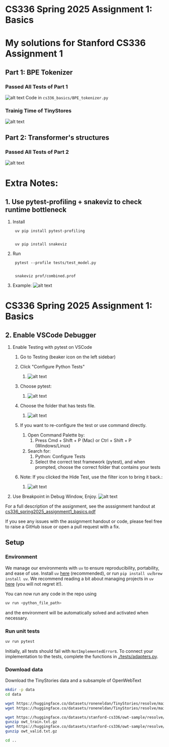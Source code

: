 # CS336 Spring 2025 Assignment 1: Basics

# My solutions for Stanford CS336 Assignment 1

## Part 1: BPE Tokenizer
### Passed All Tests of Part 1
![alt text](images/part1_output.png)
Code in `cs336_basics/BPE_tokenizer.py`
### Trainig Time of TinyStores
![alt text](images/trainig_time_of_tinyStores.png)

## Part 2: Transformer's structures
### Passed All Tests of Part 2
![alt text](images/transformer_structures.png)


# Extra Notes:

## 1. Use pytest-profiling + snakeviz to check runtime bottleneck
1. Install


        uv pip install pytest-profiling


        uv pip install snakeviz

2. Run

        pytest --profile tests/test_model.py


        snakeviz prof/combined.prof

3. Example:
![alt text](images/snakeviz_example.png)
# CS336 Spring 2025 Assignment 1: Basics

## 2. Enable VSCode Debugger
1. Enable Testing with pytest on VSCode
    1. Go to Testing (beaker icon on the left sidebar)
    2. Click "Configure Python Tests"
        1. ![alt text](images/vscode_test_imgs/image.png)
    4. Choose pytest:
        1. ![alt text](images/vscode_test_imgs/image-1.png)
    5. Choose the folder that has tests file.
        1. ![alt text](images/vscode_test_imgs/image_test_folder.png)
    5. If you want to re-configure the test or use command directly. 
        1. Open Command Palette by: 
            1. Press Cmd + Shift + P (Mac) or Ctrl + Shift + P (Windows/Linux)
        3. Search for:
            1. Python: Configure Tests
            2. Select the correct test framework (pytest), and when prompted, choose the correct folder that contains your tests
    6. Note: If you clicked the Hide Test, use the filter icon to bring it back.:

        1. ![alt text](images/vscode_test_imgs/image_filter.png)

2. Use Breakpoint in Debug Window, Enjoy.
![alt text](images/vscode_test_imgs/debug_window.png)


For a full description of the assignment, see the asssignment handout at
[cs336_spring2025_assignment1_basics.pdf](./cs336_spring2025_assignment1_basics.pdf)

If you see any issues with the assignment handout or code, please feel free to
raise a GitHub issue or open a pull request with a fix.

## Setup

### Environment
We manage our environments with `uv` to ensure reproducibility, portability, and ease of use.
Install `uv` [here](https://github.com/astral-sh/uv) (recommended), or run `pip install uv`/`brew install uv`.
We recommend reading a bit about managing projects in `uv` [here](https://docs.astral.sh/uv/guides/projects/#managing-dependencies) (you will not regret it!).

You can now run any code in the repo using
```sh
uv run <python_file_path>
```
and the environment will be automatically solved and activated when necessary.

### Run unit tests


```sh
uv run pytest
```

Initially, all tests should fail with `NotImplementedError`s.
To connect your implementation to the tests, complete the
functions in [./tests/adapters.py](./tests/adapters.py).

### Download data
Download the TinyStories data and a subsample of OpenWebText

``` sh
mkdir -p data
cd data

wget https://huggingface.co/datasets/roneneldan/TinyStories/resolve/main/TinyStoriesV2-GPT4-train.txt
wget https://huggingface.co/datasets/roneneldan/TinyStories/resolve/main/TinyStoriesV2-GPT4-valid.txt

wget https://huggingface.co/datasets/stanford-cs336/owt-sample/resolve/main/owt_train.txt.gz
gunzip owt_train.txt.gz
wget https://huggingface.co/datasets/stanford-cs336/owt-sample/resolve/main/owt_valid.txt.gz
gunzip owt_valid.txt.gz

cd ..
```

